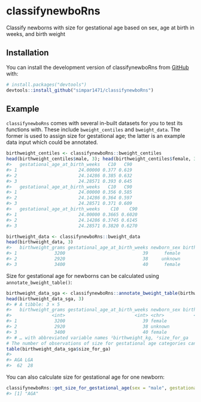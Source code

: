 
<!-- README.md is generated from README.Rmd. Please edit that file -->

# classifynewboRns

<!-- badges: start -->
<!-- badges: end -->

Classify newborns with size for gestational age based on sex, age at
birth in weeks, and birth weight

## Installation

You can install the development version of classifynewboRns from
[GitHub](https://github.com/) with:

``` r
# install.packages("devtools")
devtools::install_github("simpar1471/classifynewboRns")
```

## Example

`classifynewboRns` comes with several in-built datasets for you to test
its functions with. These include `bweight_centiles` and `bweight_data`.
The former is used to assign size for gestational age; the latter is an
example data input which could be annotated.

``` r
birthweight_centiles <- classifynewboRns::bweight_centiles
head(birthweight_centiles$male, 3); head(birthweight_centiles$female, 3); head(birthweight_centiles$unknown, 3)
#>   gestational_age_at_birth_weeks   C10   C90
#> 1                       24.00000 0.377 0.619
#> 2                       24.14286 0.385 0.632
#> 3                       24.28571 0.393 0.645
#>   gestational_age_at_birth_weeks   C10   C90
#> 1                       24.00000 0.356 0.585
#> 2                       24.14286 0.364 0.597
#> 3                       24.28571 0.371 0.609
#>   gestational_age_at_birth_weeks    C10    C90
#> 1                       24.00000 0.3665 0.6020
#> 2                       24.14286 0.3745 0.6145
#> 3                       24.28571 0.3820 0.6270

birthweight_data <- classifynewboRns::bweight_data
head(birthweight_data, 3)
#>   birthweight_grams gestational_age_at_birth_weeks newborn_sex birthweight_kg
#> 1              3200                             39      female           3.20
#> 2              2920                             38     unknown           2.92
#> 3              3400                             40      female           3.40
```

Size for gestational age for newborns can be calculated using
`annotate_bweight_table()`:

``` r
birthweight_data_sga <- classifynewboRns::annotate_bweight_table(birthweight_data)
head(birthweight_data_sga, 3)
#> # A tibble: 3 × 5
#>   birthweight_grams gestational_age_at_birth_weeks newborn_sex birthwe…¹ size_…²
#>               <int>                          <int> <chr>           <dbl> <chr>  
#> 1              3200                             39 female           3.2  AGA    
#> 2              2920                             38 unknown          2.92 AGA    
#> 3              3400                             40 female           3.4  AGA    
#> # … with abbreviated variable names ¹​birthweight_kg, ²​size_for_ga
# The number of observations of size for gestational age categories can be easily retrieved
table(birthweight_data_sga$size_for_ga)
#> 
#> AGA LGA 
#>  62  28
```

You can also calculate size for gestational age for one newborn:

``` r
classifynewboRns::get_size_for_gestational_age(sex = "male", gestational.age.at.birth = 44, birthweight.in.kg = 3.42)
#> [1] "AGA"
```
